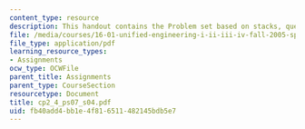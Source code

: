 ```yaml
---
content_type: resource
description: This handout contains the Problem set based on stacks, queues and palindrome.
file: /media/courses/16-01-unified-engineering-i-ii-iii-iv-fall-2005-spring-2006/fb40add4bb1e4f816511482145bdb5e7_cp2_4_ps07_s04.pdf
file_type: application/pdf
learning_resource_types:
- Assignments
ocw_type: OCWFile
parent_title: Assignments
parent_type: CourseSection
resourcetype: Document
title: cp2_4_ps07_s04.pdf
uid: fb40add4-bb1e-4f81-6511-482145bdb5e7
---
```

